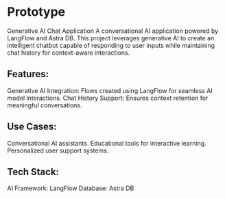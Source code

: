 # Prototype
Generative AI Chat Application A conversational AI application powered by LangFlow and Astra DB. This project leverages generative AI to create an intelligent chatbot capable of responding to user inputs while maintaining chat history for context-aware interactions.


## Features:
Generative AI Integration: Flows created using LangFlow for seamless AI model interactions.
Chat History Support: Ensures context retention for meaningful conversations.


## Use Cases:
Conversational AI assistants.
Educational tools for interactive learning.
Personalized user support systems.


## Tech Stack:
AI Framework: LangFlow
Database: Astra DB
